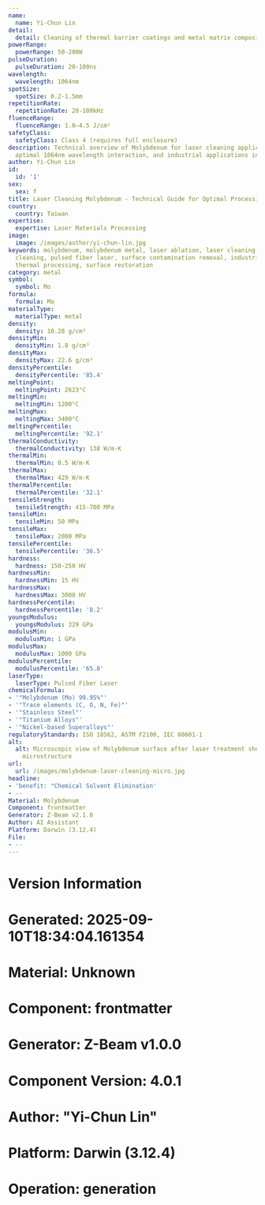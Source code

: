 ```yaml
---
name:
  name: Yi-Chun Lin
detail:
  detail: Cleaning of thermal barrier coatings and metal matrix composites
powerRange:
  powerRange: 50-200W
pulseDuration:
  pulseDuration: 20-100ns
wavelength:
  wavelength: 1064nm
spotSize:
  spotSize: 0.2-1.5mm
repetitionRate:
  repetitionRate: 20-100kHz
fluenceRange:
  fluenceRange: 1.0–4.5 J/cm²
safetyClass:
  safetyClass: Class 4 (requires full enclosure)
description: Technical overview of Molybdenum for laser cleaning applications, including
  optimal 1064nm wavelength interaction, and industrial applications in surface preparation.
author: Yi-Chun Lin
id:
  id: '1'
sex:
  sex: f
title: Laser Cleaning Molybdenum - Technical Guide for Optimal Processing
country:
  country: Taiwan
expertise:
  expertise: Laser Materials Processing
image:
  image: /images/author/yi-chun-lin.jpg
keywords: molybdenum, molybdenum metal, laser ablation, laser cleaning, non-contact
  cleaning, pulsed fiber laser, surface contamination removal, industrial laser parameters,
  thermal processing, surface restoration
category: metal
symbol:
  symbol: Mo
formula:
  formula: Mo
materialType:
  materialType: metal
density:
  density: 10.28 g/cm³
densityMin:
  densityMin: 1.8 g/cm³
densityMax:
  densityMax: 22.6 g/cm³
densityPercentile:
  densityPercentile: '85.4'
meltingPoint:
  meltingPoint: 2623°C
meltingMin:
  meltingMin: 1200°C
meltingMax:
  meltingMax: 3400°C
meltingPercentile:
  meltingPercentile: '92.1'
thermalConductivity:
  thermalConductivity: 138 W/m·K
thermalMin:
  thermalMin: 0.5 W/m·K
thermalMax:
  thermalMax: 429 W/m·K
thermalPercentile:
  thermalPercentile: '32.1'
tensileStrength:
  tensileStrength: 415-700 MPa
tensileMin:
  tensileMin: 50 MPa
tensileMax:
  tensileMax: 2000 MPa
tensilePercentile:
  tensilePercentile: '36.5'
hardness:
  hardness: 150-250 HV
hardnessMin:
  hardnessMin: 15 HV
hardnessMax:
  hardnessMax: 3000 HV
hardnessPercentile:
  hardnessPercentile: '8.2'
youngsModulus:
  youngsModulus: 329 GPa
modulusMin:
  modulusMin: 1 GPa
modulusMax:
  modulusMax: 1000 GPa
modulusPercentile:
  modulusPercentile: '65.8'
laserType:
  laserType: Pulsed Fiber Laser
chemicalFormula:
- '"Molybdenum (Mo) 99.95%"'
- '"Trace elements (C, O, N, Fe)"'
- '"Stainless Steel"'
- '"Titanium Alloys"'
- '"Nickel-based Superalloys"'
regulatoryStandards: ISO 18562, ASTM F2100, IEC 60601-1
alt:
  alt: Microscopic view of Molybdenum surface after laser treatment showing preserved
    microstructure
url:
  url: /images/molybdenum-laser-cleaning-micro.jpg
headline:
- 'benefit: "Chemical Solvent Elimination'
- --
Material: Molybdenum
Component: frontmatter
Generator: Z-Beam v2.1.0
Author: AI Assistant
Platform: Darwin (3.12.4)
File:
- --
---
```


# Version Information
# Generated: 2025-09-10T18:34:04.161354
# Material: Unknown
# Component: frontmatter
# Generator: Z-Beam v1.0.0
# Component Version: 4.0.1
# Author: "Yi-Chun Lin"
# Platform: Darwin (3.12.4)
# Operation: generation
